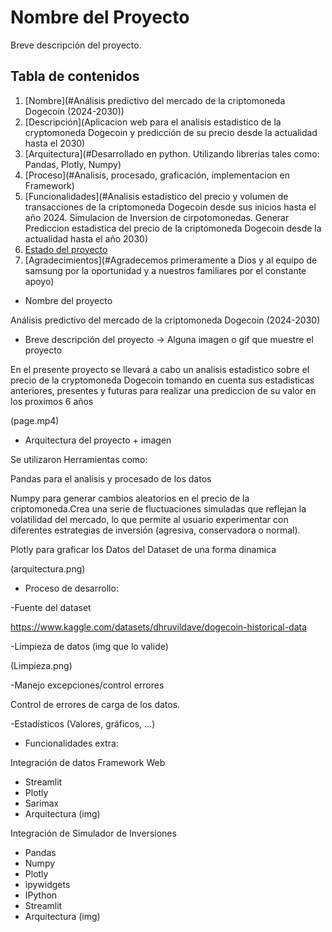 # Nombre del Proyecto

Breve descripción del proyecto.

## Tabla de contenidos

1. [Nombre](#Análisis predictivo del mercado de la criptomoneda Dogecoin (2024-2030))
2. [Descripción](Aplicacion web para el analisis estadistico de la cryptomoneda Dogecoin y predicción de su precio desde la actualidad hasta el 2030)
3. [Arquitectura](#Desarrollado en python. Utilizando librerias tales como: Pandas, Plotly, Numpy)
4. [Proceso](#Analisis, procesado, graficación, implementacion en Framework)
5. [Funcionalidades](#Analisis estadistico del precio y volumen de transacciones de la criptomoneda Dogecoin desde sus inicios hasta el año 2024. Simulacion de Inversion de cirpotomonedas. Generar Prediccion estadistica del precio de la criptomoneda Dogecoin desde la actualidad hasta el año 2030)
6. [Estado del proyecto](#Completado)
7. [Agradecimientos](#Agradecemos primeramente a Dios y al equipo de samsung por la oportunidad y a nuestros familiares por el constante apoyo)


* Nombre del proyecto

Análisis predictivo del mercado de la criptomoneda Dogecoin (2024-2030)

* Breve descripción del proyecto -> Alguna imagen o gif que muestre el proyecto

En el presente proyecto se llevará a cabo un analisis estadistico sobre el precio de la cryptomoneda  Dogecoin
tomando en cuenta sus estadisticas anteriores, presentes y futuras para realizar una prediccion de su valor en los proximos 6 años 

(page.mp4)

* Arquitectura del proyecto + imagen

Se utilizaron Herramientas como: 

Pandas para el analisis y procesado de los datos 

Numpy para generar cambios aleatorios en el precio de la criptomoneda.Crea una serie de fluctuaciones simuladas que reflejan la volatilidad del mercado, lo que permite al usuario experimentar con diferentes estrategias de inversión (agresiva, conservadora o normal).

Plotly para graficar los Datos del Dataset de una forma dinamica

(arquitectura.png)

* Proceso de desarrollo:

-Fuente del dataset

https://www.kaggle.com/datasets/dhruvildave/dogecoin-historical-data

-Limpieza de datos (img que lo valide)

(Limpieza.png)

-Manejo excepciones/control errores

Control de errores de carga de los datos.

-Estadísticos (Valores, gráficos, …)



* Funcionalidades extra:

Integración de datos Framework Web
- Streamlit
- Plotly
- Sarimax
- Arquitectura (img)


Integración de Simulador de Inversiones
- Pandas
- Numpy
- Plotly
- ipywidgets
- IPython
- Streamlit
- Arquitectura (img)